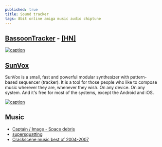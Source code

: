 ```yaml
---
published: true
title: Sound tracker
tags: 8bit online amiga music audio chiptune
---
```

## [BassoonTracker](https://github.com/steffest/bassoontracker) - [\[HN\]](https://news.ycombinator.com/item?id=19034690)

[![caption](https://img.youtube.com/vi/SlyK_elUmIw/0.jpg)](https://www.youtube.com/watch?v=SlyK_elUmIw)

## [SunVox](http://www.warmplace.ru/soft/sunvox/)

SunVox is a small, fast and powerful modular synthesizer with pattern-based sequencer (tracker). It is a tool for those people who like to compose music wherever they are, whenever they wish. On any device. On any system. And it's free for most of the systems, except the Android and iOS.

[![caption](https://img.youtube.com/vi/-dRTLqabGmo/0.jpg)](https://www.youtube.com/watch?v=-dRTLqabGmo)

## Music
- [Captain / Image - Space debris](https://www.youtube.com/watch?v=Hkw7l8IgM4g)
- [supersquatting](https://dubmood.bandcamp.com/track/supersquatting)
- [Crackscene music best of 2004​-​2007](https://dubmood.bandcamp.com/album/crackscene-music-best-of-2004-2007-data002)
